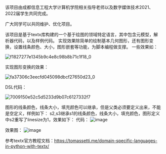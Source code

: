 该项目由成都信息工程大学计算机学院相关指导老师以及数字媒体技术2021、2022届学生共同完成。

广大同学可以共同维护、优化项目。

该项目是基于textx库构建的一个基于绘图的领域特定语言，其中包含元模型，解析器代码，以及样例代码。
实现效果除简单的绘制基本几何图形，还有图形变换，设置线条颜色、大小，图形嵌套等功能，为脚本编程做支撑。
一些效果如：

![f1827277e1345b9c4e8c98b8b71c1f18_0](https://github.com/user-attachments/assets/0f0c4fbd-0468-4066-8c0c-c08f0c92fcd4)

实现图形变换的效果：

![fa37306c3eecfd045098dbcf27650d23_0](https://github.com/user-attachments/assets/b3f13b6e-f1e6-4d3c-ad4d-24ede424ace4)

DSL代码：

![7009150e52c5d5233d9b07c6127332f7](https://github.com/user-attachments/assets/4ef5229e-4d0f-44ba-a8b4-8316f6dab27a)


图形的线条颜色，线条大小，填充颜色可以继承，但是父类必须要定义出来，不能是空定义，样例如下：
s2,s3继承s1的线条颜色，线条大小，填充颜色，图形定义中s2重写了linesize为1，效果如下：
代码：
![image](https://github.com/user-attachments/assets/7934c26e-486b-4e89-b957-7f378db398ea)

效果图：
![image](https://github.com/user-attachments/assets/903e0b71-ea77-46b5-84ed-ccc48c94fcdf)

参考textx官方教程文档：https://tomassetti.me/domain-specific-languages-in-python-with-textx/
